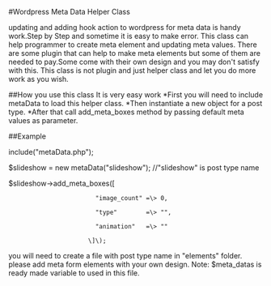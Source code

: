 #Wordpress Meta Data Helper Class

updating and adding hook action to wordpress for meta data is handy work.Step by Step and sometime it is easy to make error.
This class can help programmer to create meta element and updating meta values.
There are some plugin that can help to make meta elements but some of them are needed to pay.Some come with their own design and you may don't satisfy with this.
This class is not plugin and just helper class and let you do more work as you wish.

##How you use this class
It is very easy work
*First you will need to include metaData to load this helper class.
*Then instantiate a new object for a post type.
*After that call add_meta_boxes method by passing default meta values as parameter.

##Example

include\("metaData\.php"\);

$slideshow = new metaData\("slideshow"\); //"slideshow" is post type name

$slideshow\-\>add_meta_boxes\(\[

							"image_count" =\> 0,

							"type"        =\> "",

							"animation"   =\> ""

						  \]\);

you will need to create a file with post type name in "elements" folder.
please add meta form elements with your own design.
Note: $meta_datas is ready made variable to used in this file.
